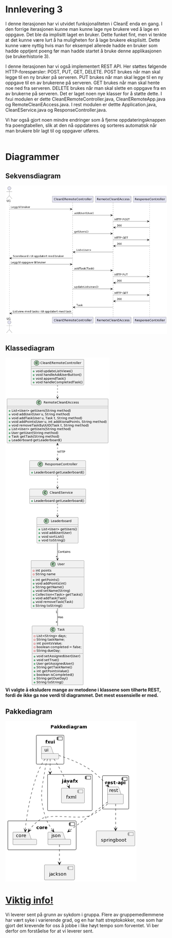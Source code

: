 <h1> Innlevering 3</h1>

I denne iterasjonen har vi utvidet funksjonaliteten i CleanE enda en gang. I den forrige iterasjonen kunne man kunne lage nye brukere ved å lage en oppgave. Det ble da implisitt laget en bruker. Dette funket fint, men vi tenkte at det kunne være lurt å ha muligheten for å lage brukere eksplisitt. Dette kunne være nyttig hvis man for eksempel allerede hadde en bruker som hadde opptjent poeng før man hadde startet å bruke denne applikasjonen (se brukerhistorie 3).

I denne iterasjonen har vi også implementert REST API. Her støttes følgende HTTP-forespørsler: POST, PUT, GET, DELETE. POST brukes når man skal legge til en ny bruker på serveren. PUT brukes når man skal legge til en ny oppgave til en av brukerene på serveren. GET brukes når man skal hente noe ned fra serveren. DELETE brukes når man skal slette en oppgave fra en av brukerne på serveren. Det er laget noen nye klasser for å støtte dette. I fxui modulen er dette CleanERemoteController.java, CleanERemoteApp.java og RemoteCleanEAccess.java. I rest modulen er dettte Application.java, CleanEService.java og ResponseController.java.

Vi har også gjort noen mindre endringer som å fjerne oppdateringsknappen fra poengtabellen, slik at den nå oppdateres og sorteres automatisk når man brukere blir lagt til og oppgaver utføres.
</br>
</br>
<h1>Diagrammer</h1>
<h2>Sekvensdiagram</h2>

<img src="../docs/prosjekt-images/sekvensdiagram_release3.png">

<h2>Klassediagram</h2>

<img src="../docs/prosjekt-images/klassediagram.png" >
<figcaption><b>Vi valgte å eksludere mange av metodene i klassene som tilhørte REST, fordi de ikke ga noe verdi til diagrammet. Det mest essensielle er med.</b></figcaption>

<h2>Pakkediagram</h2>

<img src="../docs/prosjekt-images/pakkediagram.png">

</br>

<u><h1>Viktig info!</u></h1>
Vi leverer sent på grunn av sykdom i gruppa. Flere av gruppemedlemmene har vært syke i varierende grad, og en har hatt streptokokker, noe som har gjort det krevende for oss å jobbe i like høyt tempo som forventet. Vi ber derfor om forståelse for at vi leverer sent.
